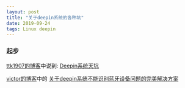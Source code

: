 ```yaml
---
layout: post
title: "关于deepin系统的各种坑"
date: 2019-09-24 
tags: Linux deepin 
---
```


### 起步
[ttk1907的博客](https://ttk1907.github.io/)中说到:
[Deepin系统天坑](https://ttk1907.github.io/2019/09/21/xiongdihui-deepin/)

[victor的博客](https://victorfengming.github.io/)中的
[关于deepin系统不能识别蓝牙设备问题的完美解决方案](https://victorfengming.github.io/2019/08/29/deepin-bluetooth/)